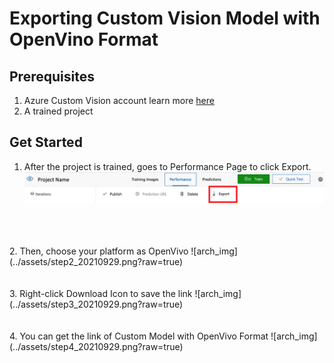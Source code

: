 # Exporting Custom Vision Model with OpenVino Format
## Prerequisites
1. Azure Custom Vision account
learn more [here](https://azure.microsoft.com/en-us/services/cognitive-services/custom-vision-service/)
2. A trained project
## Get Started 
1. After the project is trained, goes to Performance Page to click Export.
![arch_img](../assets/step1_20210929.png?raw=true)
<br>
<br>
<br>
2. Then, choose your platform as OpenVivo
![arch_img](../assets/step2_20210929.png?raw=true)
<br>
<br>
<br>
3. Right-click Download Icon to save the link
![arch_img](../assets/step3_20210929.png?raw=true)
<br>
<br>
<br>
4. You can get the link of Custom Model with OpenVivo Format
![arch_img](../assets/step4_20210929.png?raw=true) 
